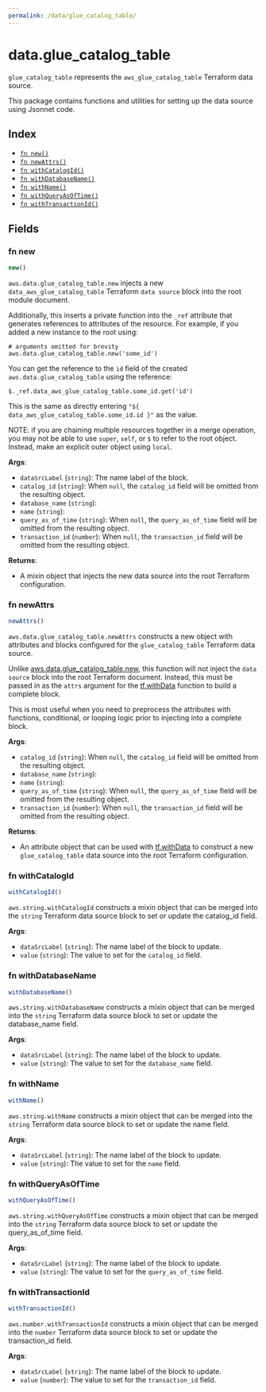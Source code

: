 ```yaml
---
permalink: /data/glue_catalog_table/
---
```


# data.glue_catalog_table

`glue_catalog_table` represents the `aws_glue_catalog_table` Terraform data source.



This package contains functions and utilities for setting up the data source using Jsonnet code.


## Index

* [`fn new()`](#fn-new)
* [`fn newAttrs()`](#fn-newattrs)
* [`fn withCatalogId()`](#fn-withcatalogid)
* [`fn withDatabaseName()`](#fn-withdatabasename)
* [`fn withName()`](#fn-withname)
* [`fn withQueryAsOfTime()`](#fn-withqueryasoftime)
* [`fn withTransactionId()`](#fn-withtransactionid)

## Fields

### fn new

```ts
new()
```


`aws.data.glue_catalog_table.new` injects a new `data_aws_glue_catalog_table` Terraform `data source`
block into the root module document.

Additionally, this inserts a private function into the `_ref` attribute that generates references to attributes of the
resource. For example, if you added a new instance to the root using:

    # arguments omitted for brevity
    aws.data.glue_catalog_table.new('some_id')

You can get the reference to the `id` field of the created `aws.data.glue_catalog_table` using the reference:

    $._ref.data_aws_glue_catalog_table.some_id.get('id')

This is the same as directly entering `"${ data_aws_glue_catalog_table.some_id.id }"` as the value.

NOTE: if you are chaining multiple resources together in a merge operation, you may not be able to use `super`, `self`,
or `$` to refer to the root object. Instead, make an explicit outer object using `local`.

**Args**:
  - `dataSrcLabel` (`string`): The name label of the block.
  - `catalog_id` (`string`):  When `null`, the `catalog_id` field will be omitted from the resulting object.
  - `database_name` (`string`): 
  - `name` (`string`): 
  - `query_as_of_time` (`string`):  When `null`, the `query_as_of_time` field will be omitted from the resulting object.
  - `transaction_id` (`number`):  When `null`, the `transaction_id` field will be omitted from the resulting object.

**Returns**:
- A mixin object that injects the new data source into the root Terraform configuration.


### fn newAttrs

```ts
newAttrs()
```


`aws.data.glue_catalog_table.newAttrs` constructs a new object with attributes and blocks configured for the `glue_catalog_table`
Terraform data source.

Unlike [aws.data.glue_catalog_table.new](#fn-new), this function will not inject the `data source`
block into the root Terraform document. Instead, this must be passed in as the `attrs` argument for the
[tf.withData](https://github.com/tf-libsonnet/core/tree/main/docs#fn-withdata) function to build a complete block.

This is most useful when you need to preprocess the attributes with functions, conditional, or looping logic prior to
injecting into a complete block.

**Args**:
  - `catalog_id` (`string`):  When `null`, the `catalog_id` field will be omitted from the resulting object.
  - `database_name` (`string`): 
  - `name` (`string`): 
  - `query_as_of_time` (`string`):  When `null`, the `query_as_of_time` field will be omitted from the resulting object.
  - `transaction_id` (`number`):  When `null`, the `transaction_id` field will be omitted from the resulting object.

**Returns**:
  - An attribute object that can be used with [tf.withData](https://github.com/tf-libsonnet/core/tree/main/docs#fn-withdata) to construct a new `glue_catalog_table` data source into the root Terraform configuration.


### fn withCatalogId

```ts
withCatalogId()
```

`aws.string.withCatalogId` constructs a mixin object that can be merged into the `string`
Terraform data source block to set or update the catalog_id field.



**Args**:
  - `dataSrcLabel` (`string`): The name label of the block to update.
  - `value` (`string`): The value to set for the `catalog_id` field.


### fn withDatabaseName

```ts
withDatabaseName()
```

`aws.string.withDatabaseName` constructs a mixin object that can be merged into the `string`
Terraform data source block to set or update the database_name field.



**Args**:
  - `dataSrcLabel` (`string`): The name label of the block to update.
  - `value` (`string`): The value to set for the `database_name` field.


### fn withName

```ts
withName()
```

`aws.string.withName` constructs a mixin object that can be merged into the `string`
Terraform data source block to set or update the name field.



**Args**:
  - `dataSrcLabel` (`string`): The name label of the block to update.
  - `value` (`string`): The value to set for the `name` field.


### fn withQueryAsOfTime

```ts
withQueryAsOfTime()
```

`aws.string.withQueryAsOfTime` constructs a mixin object that can be merged into the `string`
Terraform data source block to set or update the query_as_of_time field.



**Args**:
  - `dataSrcLabel` (`string`): The name label of the block to update.
  - `value` (`string`): The value to set for the `query_as_of_time` field.


### fn withTransactionId

```ts
withTransactionId()
```

`aws.number.withTransactionId` constructs a mixin object that can be merged into the `number`
Terraform data source block to set or update the transaction_id field.



**Args**:
  - `dataSrcLabel` (`string`): The name label of the block to update.
  - `value` (`number`): The value to set for the `transaction_id` field.
